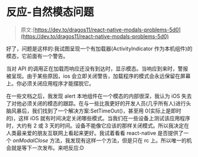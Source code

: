 # 反应-自然模态问题

> 原文:[https://dev.to/dragos11/react-native-modals-problems-5d0](https://dev.to/dragos11/react-native-modals-problems-5d0)

好了，问题是这样的:我试图呈现一个有加载器(ActivityIndicator 作为本机组件)的模态，它前面有一个警告。

当对 API 的调用正在加载而响应还没有到达时，显示模态。当响应到来时，警报被呈现。由于某些原因，ios 会立即关闭警告，加载程序的模式会永远保留在屏幕上。你必须关闭应用程序才能摆脱它。

在一些文档之后，我发现 alert 本地组件在一个模态的内部很深，我认为 iOS 失去了对他必须关闭的模态的跟踪。在与一些比我更好的开发人员(几乎所有人)进行头脑风暴后，我们找到了一个解决方案:SetTimeOut()，甚至用 0(实际上是即时的)，这样 iOS 就有时间决定关闭哪些模式。当我们在一些设备上测试该应用程序时，大约有 2 或 3 天的时间。设备不能像它应该的那样关闭模式。所以我决定在人类最亲爱的朋友互联网上看起来更好。我试着看看 react-native 是否提供了一个 *onModalClose* 方法，我发现有这样一个方法，但是只在 rc 上。所以唯一的机会就是等下一次发布。来吧反应:D